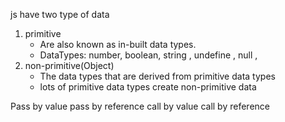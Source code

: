 js have two type of data
1. primitive
    -  Are also known as in-built data types. 
    - DataTypes:  number, boolean, string , undefine , null ,
2. non-primitive(Object)
    -  The data types that are derived from primitive data types 
    -  lots of primitive data types create non-primitive data

Pass by value pass by reference
call by value call by reference
